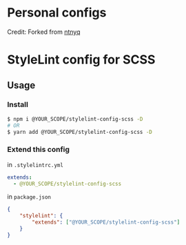 # Personal configs

Credit:  Forked from [ntnyq](https://github.com/ntnyq/configs)

# StyleLint config for SCSS

## Usage

### Install

```bash
$ npm i @YOUR_SCOPE/stylelint-config-scss -D
# OR
$ yarn add @YOUR_SCOPE/stylelint-config-scss -D
```

### Extend this config

in `.stylelintrc.yml`

```yaml
extends:
  - @YOUR_SCOPE/stylelint-config-scss
```

in `package.json`

```json
{
    "stylelint": {
        "extends": ["@YOUR_SCOPE/stylelint-config-scss"]
    }
}
```
